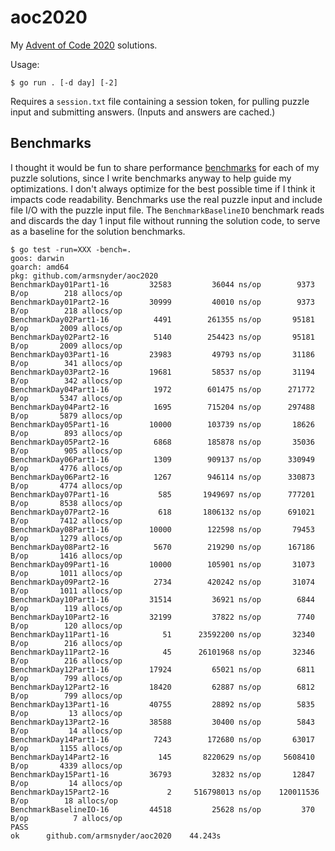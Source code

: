 # aoc2020

My [Advent of Code 2020](https://adventofcode.com/2020) solutions.

Usage:

```shell
$ go run . [-d day] [-2]
```

Requires a `session.txt` file containing a session token, for pulling puzzle input and submitting answers.
(Inputs and answers are cached.)

## Benchmarks

I thought it would be fun to share performance [benchmarks](https://golang.org/pkg/testing/#hdr-Benchmarks)
for each of my puzzle solutions, since I write benchmarks anyway to help guide my optimizations.
I don't always optimize for the best possible time if I think it impacts code readability.
Benchmarks use the real puzzle input and include file I/O with the puzzle input file.
The `BenchmarkBaselineIO` benchmark reads and discards the day 1 input file without running the
solution code, to serve as a baseline for the solution benchmarks.

```
$ go test -run=XXX -bench=.
goos: darwin
goarch: amd64
pkg: github.com/armsnyder/aoc2020
BenchmarkDay01Part1-16    	   32583	     36044 ns/op	    9373 B/op	     218 allocs/op
BenchmarkDay01Part2-16    	   30999	     40010 ns/op	    9373 B/op	     218 allocs/op
BenchmarkDay02Part1-16    	    4491	    261355 ns/op	   95181 B/op	    2009 allocs/op
BenchmarkDay02Part2-16    	    5140	    254423 ns/op	   95181 B/op	    2009 allocs/op
BenchmarkDay03Part1-16    	   23983	     49793 ns/op	   31186 B/op	     341 allocs/op
BenchmarkDay03Part2-16    	   19681	     58537 ns/op	   31194 B/op	     342 allocs/op
BenchmarkDay04Part1-16    	    1972	    601475 ns/op	  271772 B/op	    5347 allocs/op
BenchmarkDay04Part2-16    	    1695	    715204 ns/op	  297488 B/op	    5879 allocs/op
BenchmarkDay05Part1-16    	   10000	    103739 ns/op	   18626 B/op	     893 allocs/op
BenchmarkDay05Part2-16    	    6868	    185878 ns/op	   35036 B/op	     905 allocs/op
BenchmarkDay06Part1-16    	    1309	    909137 ns/op	  330949 B/op	    4776 allocs/op
BenchmarkDay06Part2-16    	    1267	    946114 ns/op	  330873 B/op	    4774 allocs/op
BenchmarkDay07Part1-16    	     585	   1949697 ns/op	  777201 B/op	    8538 allocs/op
BenchmarkDay07Part2-16    	     618	   1806132 ns/op	  691021 B/op	    7412 allocs/op
BenchmarkDay08Part1-16    	   10000	    122598 ns/op	   79453 B/op	    1279 allocs/op
BenchmarkDay08Part2-16    	    5670	    219290 ns/op	  167186 B/op	    1416 allocs/op
BenchmarkDay09Part1-16    	   10000	    105901 ns/op	   31073 B/op	    1011 allocs/op
BenchmarkDay09Part2-16    	    2734	    420242 ns/op	   31074 B/op	    1011 allocs/op
BenchmarkDay10Part1-16    	   31514	     36921 ns/op	    6844 B/op	     119 allocs/op
BenchmarkDay10Part2-16    	   32199	     37822 ns/op	    7740 B/op	     120 allocs/op
BenchmarkDay11Part1-16    	      51	  23592200 ns/op	   32340 B/op	     216 allocs/op
BenchmarkDay11Part2-16    	      45	  26101968 ns/op	   32346 B/op	     216 allocs/op
BenchmarkDay12Part1-16    	   17924	     65021 ns/op	    6811 B/op	     799 allocs/op
BenchmarkDay12Part2-16    	   18420	     62887 ns/op	    6812 B/op	     799 allocs/op
BenchmarkDay13Part1-16    	   40755	     28892 ns/op	    5835 B/op	      13 allocs/op
BenchmarkDay13Part2-16    	   38588	     30400 ns/op	    5843 B/op	      14 allocs/op
BenchmarkDay14Part1-16    	    7243	    172680 ns/op	   63017 B/op	    1155 allocs/op
BenchmarkDay14Part2-16    	     145	   8220629 ns/op	 5608410 B/op	    4339 allocs/op
BenchmarkDay15Part1-16    	   36793	     32832 ns/op	   12847 B/op	      14 allocs/op
BenchmarkDay15Part2-16    	       2	 516798013 ns/op	120011536 B/op	      18 allocs/op
BenchmarkBaselineIO-16    	   44518	     25628 ns/op	     370 B/op	       7 allocs/op
PASS
ok  	github.com/armsnyder/aoc2020	44.243s
```
